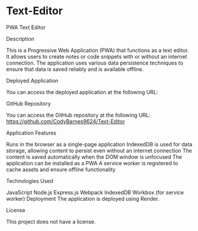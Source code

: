# Text-Editor
PWA Text Editor

Description

This is a Progressive Web Application (PWA) that functions as a text editor. It allows users to create notes or code snippets with or without an internet connection. The application uses various data persistence techniques to ensure that data is saved reliably and is available offline.

Deployed Application

You can access the deployed application at the following URL:


GitHub Repository

You can access the GitHub repository at the following URL:
https://github.com/CodyBarnes9624/Text-Editor

Application Features

Runs in the browser as a single-page application
IndexedDB is used for data storage, allowing content to persist even without an internet connection
The content is saved automatically when the DOM window is unfocused
The application can be installed as a PWA
A service worker is registered to cache assets and ensure offline functionality

Technologies Used

JavaScript
Node.js
Express.js
Webpack
IndexedDB
Workbox (for service worker)
Deployment
The application is deployed using Render.

License

This project does not have a license.